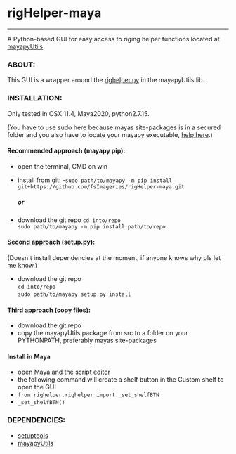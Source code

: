 # rigHelper-maya
---
A Python-based GUI for easy access to riging helper functions located at [mayapyUtils](https://github.com/fsImageries/mayapyUtils)


### ABOUT:
  This GUI is a wrapper around the [righelper.py](https://github.com/fsImageries/mayapyUtils/blob/master/src/mayapyUtils/righelper.py) in the mayapyUtils lib.


### INSTALLATION:
Only tested in OSX 11.4, Maya2020, python2.7.15. 

(You have to use sudo here because mayas site-packages is in a secured folder and
you also have to locate your mayapy executable, [help here](https://knowledge.autodesk.com/support/maya/learn-explore/caas/CloudHelp/cloudhelp/2020/ENU/Maya-Scripting/files/GUID-83799297-C629-48A8-BCE4-061D3F275215-htm.html).)

#### Recommended approach (mayapy pip):
- open the terminal, CMD on win
 
- install from git:
-`sudo path/to/mayapy -m pip install git+https://github.com/fsImageries/rigHelper-maya.git`
    
    ##### or  


- download the git repo
  `cd into/repo`<br/>
  `sudo path/to/mayapy -m pip install path/to/repo`


#### Second approach (setup.py):
(Doesn't install dependencies at the moment, if anyone knows why pls let me know.)
  - download the git repo  
    `cd into/repo`  
    `sudo path/to/mayapy setup.py install`  

  
#### Third approach (copy files):
  - download the git repo
  - copy the mayapyUtils package from src to a folder on your PYTHONPATH, preferably mayas site-packages  


#### Install in Maya
- open Maya and the script editor
- the following command will create a shelf button in the Custom shelf to open the GUI
- `from righelper.righelper import _set_shelfBTN`
- `_set_shelfBTN()`

  
  
### DEPENDENCIES:
  - [setuptools](https://pypi.org/project/setuptools/)
  - [mayapyUtils](https://github.com/fsImageries/mayapyUtils)
 



